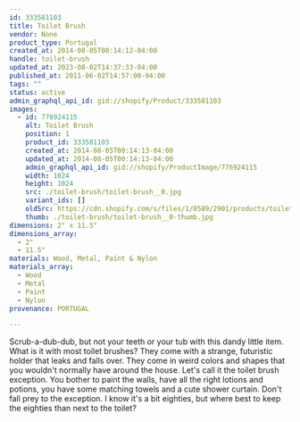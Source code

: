 ```yaml
---
id: 333581103
title: Toilet Brush
vendor: None
product_type: Portugal
created_at: 2014-08-05T00:14:12-04:00
handle: toilet-brush
updated_at: 2023-08-02T14:37:33-04:00
published_at: 2011-06-02T14:57:00-04:00
tags: ""
status: active
admin_graphql_api_id: gid://shopify/Product/333581103
images:
  - id: 776924115
    alt: Toilet Brush
    position: 1
    product_id: 333581103
    created_at: 2014-08-05T00:14:13-04:00
    updated_at: 2014-08-05T00:14:13-04:00
    admin_graphql_api_id: gid://shopify/ProductImage/776924115
    width: 1024
    height: 1024
    src: ./toilet-brush/toilet-brush__0.jpg
    variant_ids: []
    oldSrc: https://cdn.shopify.com/s/files/1/0589/2901/products/toilet-brush.jpeg?v=1407212053
    thumb: ./toilet-brush/toilet-brush__0-thumb.jpg
dimensions: 2" x 11.5"
dimensions_array:
  - 2"
  - 11.5"
materials: Wood, Metal, Paint & Nylon
materials_array:
  - Wood
  - Metal
  - Paint
  - Nylon
provenance: PORTUGAL

---
```


Scrub-a-dub-dub, but not your teeth or your tub with this dandy little item. What is it with most toilet brushes? They come with a strange, futuristic holder that leaks and falls over. They come in weird colors and shapes that you wouldn't normally have around the house. Let's call it the toilet brush exception. You bother to paint the walls, have all the right lotions and potions, you have some matching towels and a cute shower curtain. Don't fall prey to the exception. I know it's a bit eighties, but where best to keep the eighties than next to the toilet?